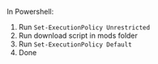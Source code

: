 In Powershell:  

1. Run `Set-ExecutionPolicy Unrestricted`  
2. Run download script in mods folder  
3. Run `Set-ExecutionPolicy Default`  
4. Done  
